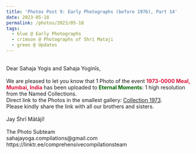 ```yaml
---
title: 'Photos Post 9: Early Photographs (before 1976), Part 14'
date: 2023-05-18
permalink: /photos/2023/05-18
tags:
  - blue @ Early Photographs
  - crimson @ Photographs of Shri Mataji
  - green @ Updates
---
```


<p>
<br>
Dear Sahaja Yogis and Sahaja Yoginīs,<br>
<br>
We are pleased to let you know that 1 Photo of the event <font color="Crimson"><b>1973-0000 Meal, Mumbai, India</b></font> has been uploaded to <font color="DarkGreen"><b>Eternal Moments</b></font>: 1 high resolution from the Named Collections.<br>
Direct link to the Photos in the smallest gallery: <a href="https://eternalmoments.smugmug.com/Collections/Yogi-Mahajan-Collection/1973/"> Collection 1973</a>.<br>
Please kindly share the link with all our brothers and sisters.<br>

<br>
Jay Śhrī Mātājī!<br>
<br>
The Photo Subteam<br>
sahajayoga.compilations@gmail.com<br>
https://linktr.ee/comprehensivecompilationsteam<br>
</p>